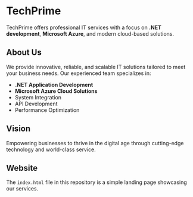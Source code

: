 # TechPrime

TechPrime offers professional IT services with a focus on **.NET development**, **Microsoft Azure**, and modern cloud-based solutions.

## About Us
We provide innovative, reliable, and scalable IT solutions tailored to meet your business needs. Our experienced team specializes in:
- **.NET Application Development**
- **Microsoft Azure Cloud Solutions**
- System Integration
- API Development
- Performance Optimization

## Vision
Empowering businesses to thrive in the digital age through cutting-edge technology and world-class service.

## Website
The `index.html` file in this repository is a simple landing page showcasing our services.

